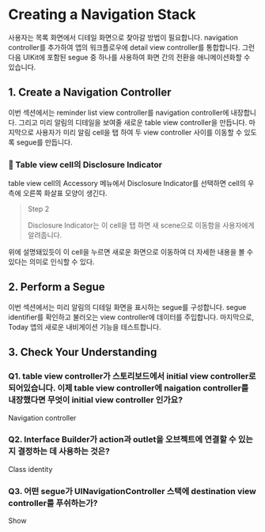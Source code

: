 # Creating a Navigation Stack

사용자는 목록 화면에서 디테일 화면으로 찾아갈 방법이 필요합니다. navigation controller를 추가하여 앱의 워크플로우에 detail view controller를 통합합니다. 그런 다음 UIKit에 포함된 segue 중 하나를 사용하여 화면 간의 전환을 애니메이션화할 수 있습니다.

## 1. Create a Navigation Controller

이번 섹션에서는 reminder list view controller를 navigation controller에 내장합니다. 그리고 미리 알림의 디테일을 보여줄 새로운 table view controller을 만듭니다. 마지막으로 사용자가 미리 알림 cell을 탭 하여 두 view controller 사이를 이동할 수 있도록 segue를 만듭니다.

### 📌 Table view cell의 Disclosure Indicator

table view cell의 Accessory 메뉴에서 Disclosure Indicator를 선택하면 cell의 우측에 오른쪽 화살표 모양이 생긴다.

> Step 2  
>  
> Disclosure Indicator는 이 cell을 탭 하면 새 scene으로 이동함을 사용자에게 알려줍니다.

위에 설명돼있듯이 이 cell을 누르면 새로운 화면으로 이동하여 더 자세한 내용을 볼 수 있다는 의미로 인식할 수 있다.

## 2. Perform a Segue

이번 섹션에서는 미리 알림의 디테일 화면을 표시하는 segue를 구성합니다. segue identifier를 확인하고 불러오는 view controller에 데이터를 주입합니다. 마지막으로, Today 앱의 새로운 내비게이션 기능을 테스트합니다.

## 3. Check Your Understanding

### Q1. table view controller가 스토리보드에서 initial view controller로 되어있습니다. 이제 table view controller에 naigation controller를 내장했다면 무엇이 initial view controller 인가요?

Navigation controller

### Q2. Interface Builder가 action과 outlet을 오브젝트에 연결할 수 있는지 결정하는 데 사용하는 것은?

Class identity

### Q3. 어떤 segue가 UINavigationController 스택에 destination view controller를 푸쉬하는가?

Show

